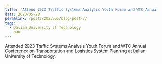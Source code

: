 ```yaml
---
title: 'Attend 2023 Traffic Systems Analysis Youth Forum and WTC Annual Conference on Transportation and Logistics System Planning'
date: 2023-05-28
permalink: /posts/2023/05/blog-post-7/
tags:
  - Dalian University of Technology
  - NBU
---
```

Attended 2023 Traffic Systems Analysis Youth Forum and WTC Annual Conference on Transportation and Logistics System Planning at Dalian University of Technology.
